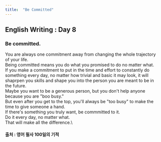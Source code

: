 ```yaml
---
title:  "Be Committed"
---
```


## English Writing : Day 8

### Be committed.

You are always one commitment away from changing the whole trajectory of your life.\
Being committed means you do what you promised to do no matter what.\
If you make a commitment to put in the time and effort to constantly do something every day, no matter how trivial and basic it may look, it will shaprpen you skills and shape you into the person you are meant to be in the future.\
Maybe you want to be a generous person, but you don't help anyone because you are "boo busy."\
But even after you get to the top, you'll always be "too busy" to make the time to give someone a hand.\
If there's something you truly want, be commmitted to it.\
Do it every day, no matter what.\
That will make all the difference.\

#### 출처 : 영어 필사 100일의 기적
